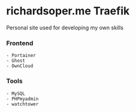 # richardsoper.me Traefik

Personal site used for developing my own skills

### Frontend
    - Portainer
    - Ghost
    - OwnCloud

### Tools
    - MySQL
    - PHPmyadmin
    - watchtower